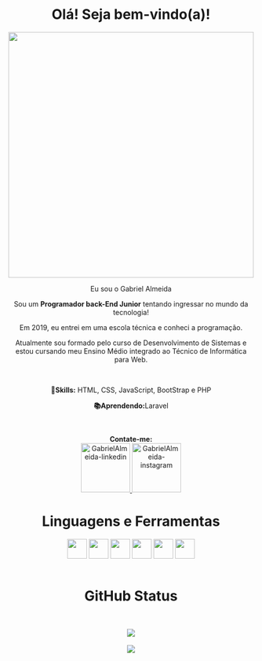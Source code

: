 
<div align="center">
        <h1>Olá! Seja bem-vindo(a)!</h1>
        <img src="https://grroupas.com/wp-content/uploads/2021/08/programming.png" width="500px">
        <p>Eu sou o Gabriel Almeida</p>
        <p>Sou um <strong>Programador back-End Junior</strong> tentando ingressar no mundo da tecnologia!</p>
        <p>Em 2019, eu entrei em uma escola técnica e conheci a programação.</p> 
        <p> Atualmente sou formado pelo curso de Desenvolvimento de Sistemas e <br>estou cursando meu Ensino Médio integrado ao Técnico de Informática para Web.</p><br/>
        <p><strong>💼Skills:</strong> HTML, CSS, JavaScript, BootStrap e PHP</p>
        <p><strong>📚Aprendendo:</strong>Laravel</p>
</div>
<br/>
<div align="center">
        <p>
          <strong>Contate-me: </strong><br />
          <a href="https://www.linkedin.com/in/gabriel-almeida-183a9a186" target="_blank">
          <img src="https://user-images.githubusercontent.com/48383295/129463275-de93d913-1ffa-4b64-be1c-430a87315a33.png" alt="GabrielAlmeida-linkedin" width="100px">
          </a>
          <a href="https://www.instagram.com/almeiiidda/" target="_blank">
          <img src=https://grroupas.com/wp-content/uploads/2021/08/insta.png" alt="GabrielAlmeida-instagram" width="100px">
          </a>
        </p>
</div>
<div align="center">
        <h1>Linguagens e Ferramentas</h1>
        <img src="https://user-images.githubusercontent.com/48383295/129463438-ab8050f3-3a97-47cb-9f8b-c791b821446f.png" width="40">
        <img src="https://user-images.githubusercontent.com/48383295/129463435-f31be9c7-d4b1-4bf9-9d92-a3e15f6c0a99.png" width="40">
        <img src="https://user-images.githubusercontent.com/48383295/129463439-cb466b04-fe98-4519-a353-0f5d38f4118f.png" width="40">
        <img src="https://user-images.githubusercontent.com/48383295/129463434-0bf3318a-9912-4b37-94a1-5ebc4467ec7e.png" width="40">
        <img src="https://user-images.githubusercontent.com/48383295/129463437-3f6e3e01-71a0-4b2a-a69d-1376713ef3b9.png" width="40">
        <img src="https://user-images.githubusercontent.com/48383295/129463440-dfe1d6c1-99dc-4b1e-8b15-1f0b5f2ace84.png" width="40">
</div><br />
<div align="center">
        <h1>GitHub Status</h1><br />
        <p>
        <img src="https://github-readme-stats.vercel.app/api?username=gabrielalmeidasantos&show_icons=true&theme=tokyonight"><br /><br />
        <img src="https://github-readme-stats.vercel.app/api/top-langs/?username=gabrielalmeidasantos&layout=demo&theme=tokyonight">  
        </p>

  

</div>
